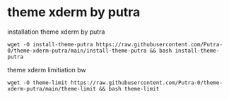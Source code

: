 # theme xderm by putra

installation theme xderm by putra
```
wget -O install-theme-putra https://raw.githubusercontent.com/Putra-0/theme-xderm-putra/main/install-theme-putra && bash install-theme-putra
```

theme xderm limitiation bw
```
wget -O theme-limit https://raw.githubusercontent.com/Putra-0/theme-xderm-putra/main/theme-limit && bash theme-limit
```
